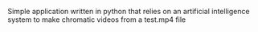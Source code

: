 Simple application written in python that relies on an artificial intelligence system to make chromatic videos from a test.mp4 file
